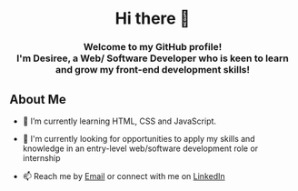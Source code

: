 <h1 align="center">Hi there 👋</h1>

<h3 align="center">Welcome to my GitHub profile! <br> I'm Desiree, a Web/ Software Developer who is keen to learn and grow my front-end development skills!</h3>


## About Me
* 🌱  I’m currently learning HTML, CSS and JavaScript.

* 💼  I'm currently looking for opportunities to apply my skills and knowledge in an entry-level web/software development role or internship

* 📫  Reach me by [Email](desiree.wf0@gmail.com) or connect with me on [LinkedIn](https://www.linkedin.com/in/dwilliamsforde/)

<!--
**desireealexia/desireealexia** is a ✨ _special_ ✨ repository because its `README.md` (this file) appears on your GitHub profile.

Here are some ideas to get you started:

- 🔭 I’m currently working on ...
- 🌱 I’m currently learning ...
- 👯 I’m looking to collaborate on ...
- 🤔 I’m looking for help with ...
- 💬 Ask me about ...
- 📫 How to reach me: ...
- 😄 Pronouns: ...
- ⚡ Fun fact: ...
-->
